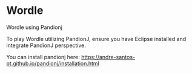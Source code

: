 # Wordle
Wordle using Pandionj

To play Wordle utilizing PandionJ, ensure you have Eclipse installed and integrate PandionJ perspective.

You can install pandionj here: https://andre-santos-pt.github.io/pandionj/installation.html

